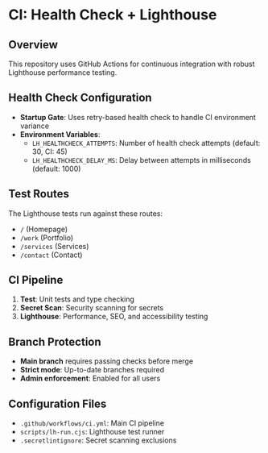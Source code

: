 # CI: Health Check + Lighthouse

## Overview
This repository uses GitHub Actions for continuous integration with robust Lighthouse performance testing.

## Health Check Configuration
- **Startup Gate**: Uses retry-based health check to handle CI environment variance
- **Environment Variables**: 
  - `LH_HEALTHCHECK_ATTEMPTS`: Number of health check attempts (default: 30, CI: 45)
  - `LH_HEALTHCHECK_DELAY_MS`: Delay between attempts in milliseconds (default: 1000)

## Test Routes
The Lighthouse tests run against these routes:
- `/` (Homepage)
- `/work` (Portfolio)
- `/services` (Services)
- `/contact` (Contact)

## CI Pipeline
1. **Test**: Unit tests and type checking
2. **Secret Scan**: Security scanning for secrets
3. **Lighthouse**: Performance, SEO, and accessibility testing

## Branch Protection
- **Main branch** requires passing checks before merge
- **Strict mode**: Up-to-date branches required
- **Admin enforcement**: Enabled for all users

## Configuration Files
- `.github/workflows/ci.yml`: Main CI pipeline
- `scripts/lh-run.cjs`: Lighthouse test runner
- `.secretlintignore`: Secret scanning exclusions

